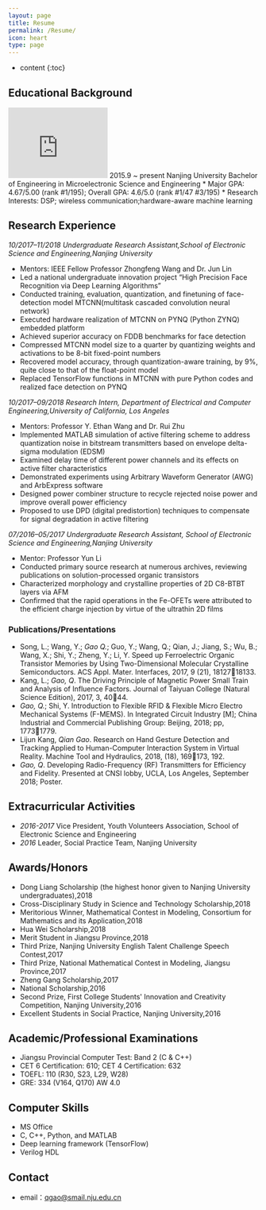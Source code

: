 ```yaml
---
layout: page
title: Resume
permalink: /Resume/
icon: heart
type: page
---
```

* content
{:toc}

## Educational Background
<iframe src="https://githubbadge.appspot.com/gaohaoyang?s=1" style="border: 0;height: 142px;width: 200px;overflow: hidden;" frameBorder="0"></iframe>
2015.9 ~ present Nanjing University Bachelor of Engineering in Microelectronic Science and Engineering
* Major GPA: 4.67/5.00 (rank #1/195); Overall GPA: 4.6/5.0 (rank #1/47 #3/195)
* Research Interests: DSP; wireless communication;hardware-aware machine learning

## Research Experience

*10/2017–11/2018 Undergraduate Research Assistant,School of Electronic Science and Engineering,Nanjing University*
* Mentors: IEEE Fellow Professor Zhongfeng Wang and Dr. Jun Lin
* Led a national undergraduate innovation project “High Precision Face Recognition via Deep Learning Algorithms”
* Conducted training, evaluation, quantization, and finetuning of face-detection model MTCNN(multitask cascaded convolution neural network) 
* Executed hardware realization of MTCNN on PYNQ (Python ZYNQ) embedded platform
* Achieved superior accuracy on FDDB benchmarks for face detection
* Compressed MTCNN model size to a quarter by quantizing weights and activations to be 8-bit fixed-point numbers
* Recovered model accuracy, through quantization-aware training, by 9%, quite close to that of the float-point model
* Replaced TensorFlow functions in MTCNN with pure Python codes and realized face detection on PYNQ

*10/2017–09/2018 Research Intern, Department of Electrical and Computer Engineering,University of California, Los Angeles*
* Mentors: Professor Y. Ethan Wang and Dr. Rui Zhu
* Implemented MATLAB simulation of active filtering scheme to address quantization noise in bitstream transmitters based on envelope delta-sigma modulation (EDSM)
* Examined delay time of different power channels and its effects on active filter characteristics
* Demonstrated experiments using Arbitrary Waveform Generator (AWG) and ArbExpress software
* Designed power combiner structure to recycle rejected noise power and improve overall power efficiency
* Proposed to use DPD (digital predistortion) techniques to compensate for signal degradation in active filtering 

*07/2016–05/2017 Undergraduate Research Assistant, School of Electronic Science and Engineering,Nanjing University*
* Mentor: Professor Yun Li 
* Conducted primary source research at numerous archives, reviewing publications on solution-processed organic transistors
* Characterized morphology and crystalline properties of 2D C8-BTBT layers via AFM
* Confirmed that the rapid operations in the Fe-OFETs were attributed to the efficient charge injection by virtue of the ultrathin 2D films

### Publications/Presentations

* Song, L.; Wang, Y.; *Gao Q.*; Guo, Y.; Wang, Q.; Qian, J.; Jiang, S.; Wu, B.; Wang, X.; Shi, Y.; Zheng, Y.; Li, Y. Speed up Ferroelectric Organic Transistor Memories by Using Two-Dimensional Molecular Crystalline Semiconductors. ACS Appl. Mater. Interfaces, 2017, 9 (21), 1812718133.
* Kang, L.; *Gao, Q*. The Driving Principle of Magnetic Power Small Train and Analysis of Influence Factors. Journal of Taiyuan College (Natural Science Edition), 2017, 3, 4044.
* *Gao, Q.*; Shi, Y. Introduction to Flexible RFID & Flexible Micro Electro Mechanical Systems (F-MEMS). In Integrated Circuit Industry [M]; China Industrial and Commercial Publishing Group: Beijing, 2018; pp, 17731779.
* Lijun Kang, *Qian Gao*. Research on Hand Gesture Detection and Tracking Applied to Human-Computer Interaction System in Virtual Reality. Machine Tool and Hydraulics, 2018, (18), 169173, 192.
* *Gao, Q*. Developing Radio-Frequency (RF) Transmitters for Efficiency and Fidelity. Presented at CNSI lobby, UCLA, Los Angeles, September 2018; Poster.

## Extracurricular Activities
* *2016-2017* Vice President, Youth Volunteers Association, School of Electronic Science and Engineering
* *2016* Leader, Social Practice Team, Nanjing University

## Awards/Honors
* Dong Liang Scholarship (the highest honor given to Nanjing University undergraduates),2018
* Cross-Disciplinary Study in Science and Technology Scholarship,2018
* Meritorious Winner, Mathematical Contest in Modeling, Consortium for Mathematics and its Application,2018
* Hua Wei Scholarship,2018
* Merit Student in Jiangsu Province,2018
* Third Prize, Nanjing University English Talent Challenge Speech Contest,2017
* Third Prize, National Mathematical Contest in Modeling, Jiangsu Province,2017
* Zheng Gang Scholarship,2017
* National Scholarship,2016
* Second Prize, First College Students' Innovation and Creativity Competition, Nanjing University,2016
* Excellent Students in Social Practice, Nanjing University,2016

## Academic/Professional Examinations
* Jiangsu Provincial Computer Test: Band 2 (C & C++)
* CET 6 Certification: 610; CET 4 Certification: 632
* TOEFL: 110 (R30, S23, L29, W28)
* GRE: 334 (V164, Q170) AW 4.0

## Computer Skills
* MS Office 
* C, C++, Python, and MATLAB
* Deep learning framework (TensorFlow)
* Verilog HDL

## Contact
* email：qgao@smail.nju.edu.cn

